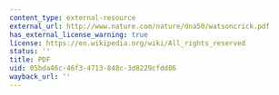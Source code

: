 ```yaml
---
content_type: external-resource
external_url: http://www.nature.com/nature/dna50/watsoncrick.pdf
has_external_license_warning: true
license: https://en.wikipedia.org/wiki/All_rights_reserved
status: ''
title: PDF
uid: 05bda46c-46f3-4713-848c-3d8229cfdd86
wayback_url: ''
---
```

